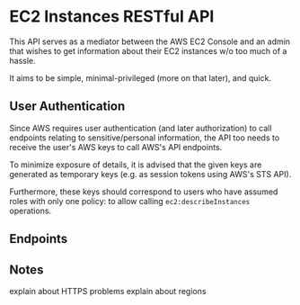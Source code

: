 # EC2 Instances RESTful API
This API serves as a mediator between the AWS EC2 Console and
an admin that wishes to get information about their EC2 instances w/o
too much of a hassle.

It aims to be simple, minimal-privileged (more on that later), and quick.
## User Authentication
Since AWS requires user authentication (and later authorization)
to call endpoints relating to sensitive/personal information,
the API too needs to receive the user's AWS keys to call AWS's API endpoints.

To minimize exposure of details, it is advised that the given keys are generated
as temporary keys (e.g. as session tokens using AWS's STS API).

Furthermore, these keys should correspond to users who have assumed roles
with only one policy: to allow calling `ec2:describeInstances` operations.
## Endpoints
## Notes
explain about HTTPS problems
explain about regions